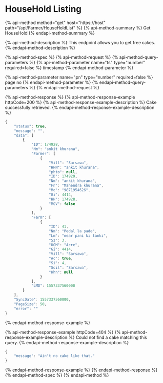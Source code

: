 # HouseHold Listing

{% api-method method="get" host="https://host" path="/api/Farmer/HouseHoldList" %}
{% api-method-summary %}
Get HouseHold
{% endapi-method-summary %}

{% api-method-description %}
This endpoint allows you to get free cakes.
{% endapi-method-description %}

{% api-method-spec %}
{% api-method-request %}
{% api-method-query-parameters %}
{% api-method-parameter name="ts" type="number" required=false %}
timestamp
{% endapi-method-parameter %}

{% api-method-parameter name="pn" type="number" required=false %}
page no
{% endapi-method-parameter %}
{% endapi-method-query-parameters %}
{% endapi-method-request %}

{% api-method-response %}
{% api-method-response-example httpCode=200 %}
{% api-method-response-example-description %}
Cake successfully retrieved.
{% endapi-method-response-example-description %}

```javascript
{
    "status": true,
    "message": "",
    "data": [
        {
            "ID": 174928,
            "Nm": "ankit khurana",
            "Farmer": [
                {
                    "Vill": "Sarsawa",
                    "HHN": "ankit khurana",
                    "phto": null,
                    "ID": 174929,
                    "Nm": "ankit khurana",
                    "Fn": "Mahendra khurana",
                    "Mo": "9871954626",
                    "Gi": 4414,
                    "HH": 174928,
                    "MOV": false
                }
            ],
            "Farm": [
                {
                    "ID": 41,
                    "Nm": "Pedal la pade",
                    "Lm": "near pani ki tanki",
                    "Sz": 3,
                    "UOM": "Acre",
                    "Gi": 4414,
                    "Vill": "Sarsawa",
                    "Ac": true,
                    "Si": 4,
                    "Soil": "Sarsawa",
                    "Khn": null
                }
            ],
            "LMD": 1557337560000
        }
    ],
    "SyncDate": 1557337560000,
    "PageSize": 50,
    "error": ""
}
```
{% endapi-method-response-example %}

{% api-method-response-example httpCode=404 %}
{% api-method-response-example-description %}
Could not find a cake matching this query.
{% endapi-method-response-example-description %}

```javascript
{
    "message": "Ain't no cake like that."
}
```
{% endapi-method-response-example %}
{% endapi-method-response %}
{% endapi-method-spec %}
{% endapi-method %}



